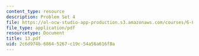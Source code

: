 ```yaml
---
content_type: resource
description: Problem Set 4
file: https://ol-ocw-studio-app-production.s3.amazonaws.com/courses/6-821-programming-languages-fall-2002/2c6d974b68645267c19c54a56a616f8a_13.pdf
file_type: application/pdf
resourcetype: Document
title: 13.pdf
uid: 2c6d974b-6864-5267-c19c-54a56a616f8a
---
```

